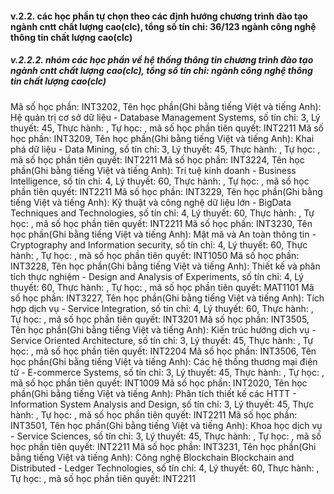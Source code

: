 #### v.2.2. các học phần tự chọn theo các định hướng chương trình đào tạo ngành cntt chất lượng cao(clc), tổng số tín chỉ: 36/123 ngành công nghệ thông tin chất lượng cao(clc)
##### v.2.2.2. nhóm các học phần về hệ thống thông tin chương trình đào tạo ngành cntt chất lượng cao(clc), tổng số tín chỉ: ngành công nghệ thông tin chất lượng cao(clc)
Mã số học phần: INT3202, Tên học phần(Ghi bằng tiếng Việt và tiếng Anh): Hệ quản trị cơ sở dữ liệu - Database Management Systems, số tín chỉ: 3, Lý thuyết: 45, Thực hành: , Tự học: , mã số học phần tiên quyết: INT2211
Mã số học phần: INT3209, Tên học phần(Ghi bằng tiếng Việt và tiếng Anh): Khai phá dữ liệu  - Data Mining, số tín chỉ: 3, Lý thuyết: 45, Thực hành: , Tự học: , mã số học phần tiên quyết: INT2211
Mã số học phần: INT3224, Tên học phần(Ghi bằng tiếng Việt và tiếng Anh): Trí tuệ kinh doanh - Business Intelligence, số tín chỉ: 4, Lý thuyết: 60, Thực hành: , Tự học: , mã số học phần tiên quyết: INT2211
Mã số học phần: INT3229, Tên học phần(Ghi bằng tiếng Việt và tiếng Anh): Kỹ thuật và công nghệ dữ liệu lớn - BigData Techniques and Technologies, số tín chỉ: 4, Lý thuyết: 60, Thực hành: , Tự học: , mã số học phần tiên quyết: INT2211
Mã số học phần: INT3230, Tên học phần(Ghi bằng tiếng Việt và tiếng Anh): Mật mã và An toàn thông tin - Cryptography and Information security, số tín chỉ: 4, Lý thuyết: 60, Thực hành: , Tự học: , mã số học phần tiên quyết: INT1050
Mã số học phần: INT3228, Tên học phần(Ghi bằng tiếng Việt và tiếng Anh): Thiết kế và phân tích thực nghiệm - Design and Analysis of Experiments, số tín chỉ: 4, Lý thuyết: 60, Thực hành: , Tự học: , mã số học phần tiên quyết: MAT1101
Mã số học phần: INT3227, Tên học phần(Ghi bằng tiếng Việt và tiếng Anh): Tích hợp dịch vụ - Service Integration, số tín chỉ: 4, Lý thuyết: 60, Thực hành: , Tự học: , mã số học phần tiên quyết: INT3201
Mã số học phần: INT3505, Tên học phần(Ghi bằng tiếng Việt và tiếng Anh): Kiến trúc hướng dịch vụ  - Service Oriented Architecture, số tín chỉ: 3, Lý thuyết: 45, Thực hành: , Tự học: , mã số học phần tiên quyết: INT2204
Mã số học phần: INT3506, Tên học phần(Ghi bằng tiếng Việt và tiếng Anh): Các hệ thống thương mại điện tử - E-commerce Systems, số tín chỉ: 3, Lý thuyết: 45, Thực hành: , Tự học: , mã số học phần tiên quyết: INT1009
Mã số học phần: INT2020, Tên học phần(Ghi bằng tiếng Việt và tiếng Anh): Phân tích thiết kế các HTTT - Information System Analysis and Design, số tín chỉ: 3, Lý thuyết: 45, Thực hành: , Tự học: , mã số học phần tiên quyết: INT2211
Mã số học phần: INT3501, Tên học phần(Ghi bằng tiếng Việt và tiếng Anh): Khoa học dịch vụ - Service Sciences, số tín chỉ: 3, Lý thuyết: 45, Thực hành: , Tự học: , mã số học phần tiên quyết: INT2211
Mã số học phần: INT3231, Tên học phần(Ghi bằng tiếng Việt và tiếng Anh): Công nghệ Blockchain Blockchain and Distributed - Ledger Technologies, số tín chỉ: 4, Lý thuyết: 60, Thực hành: , Tự học: , mã số học phần tiên quyết: INT2211
